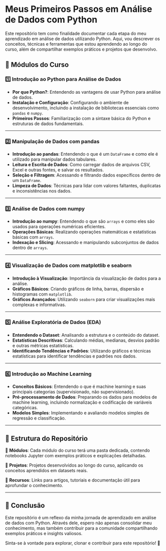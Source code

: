 # Meus Primeiros Passos em Análise de Dados com Python

Este repositório tem como finalidade documentar cada etapa do meu aprendizado em análise de dados utilizando Python. Aqui, vou descrever os conceitos, técnicas e ferramentas que estou aprendendo ao longo do curso, além de compartilhar exemplos práticos e projetos que desenvolvo.

## 📌 Módulos do Curso

### 1️⃣ Introdução ao Python para Análise de Dados
- **Por que Python?**: Entendendo as vantagens de usar Python para análise de dados.
- **Instalação e Configuração**: Configurando o ambiente de desenvolvimento, incluindo a instalação de bibliotecas essenciais como `pandas` e `numpy`.
- **Primeiros Passos**: Familiarização com a sintaxe básica do Python e estruturas de dados fundamentais.

---

### 2️⃣ Manipulação de Dados com pandas
- **Introdução ao pandas**: Entendendo o que é um `DataFrame` e como ele é utilizado para manipular dados tabulares.
- **Leitura e Escrita de Dados**: Como carregar dados de arquivos CSV, Excel e outras fontes, e salvar os resultados.
- **Seleção e Filtragem**: Acessando e filtrando dados específicos dentro de um `DataFrame`.
- **Limpeza de Dados**: Técnicas para lidar com valores faltantes, duplicatas e inconsistências nos dados.

---

### 3️⃣ Análise de Dados com numpy
- **Introdução ao numpy**: Entendendo o que são `arrays` e como eles são usados para operações numéricas eficientes.
- **Operações Básicas**: Realizando operações matemáticas e estatísticas básicas com `arrays`.
- **Indexação e Slicing**: Acessando e manipulando subconjuntos de dados dentro de `arrays`.

---

### 4️⃣ Visualização de Dados com matplotlib e seaborn
- **Introdução à Visualização**: Importância da visualização de dados para a análise.
- **Gráficos Básicos**: Criando gráficos de linha, barras, dispersão e histogramas com `matplotlib`.
- **Gráficos Avançados**: Utilizando `seaborn` para criar visualizações mais complexas e informativas.

---

### 5️⃣ Análise Exploratória de Dados (EDA)
- **Entendendo o Dataset**: Analisando a estrutura e o conteúdo do dataset.
- **Estatísticas Descritivas**: Calculando médias, medianas, desvios padrão e outras métricas estatísticas.
- **Identificando Tendências e Padrões**: Utilizando gráficos e técnicas estatísticas para identificar tendências e padrões nos dados.

---

### 6️⃣ Introdução ao Machine Learning
- **Conceitos Básicos**: Entendendo o que é machine learning e suas principais categorias (supervisionado, não supervisionado).
- **Pré-processamento de Dados**: Preparando os dados para modelos de machine learning, incluindo normalização e codificação de variáveis categóricas.
- **Modelos Simples**: Implementando e avaliando modelos simples de regressão e classificação.

---

## 📂 Estrutura do Repositório

📁 **Módulos**: Cada módulo do curso terá uma pasta dedicada, contendo notebooks Jupyter com exemplos práticos e explicações detalhadas.

📁 **Projetos**: Projetos desenvolvidos ao longo do curso, aplicando os conceitos aprendidos em datasets reais.

📁 **Recursos**: Links para artigos, tutoriais e documentação útil para aprofundar o conhecimento.

---

## 🎯 Conclusão
Este repositório é um reflexo da minha jornada de aprendizado em análise de dados com Python. Através dele, espero não apenas consolidar meu conhecimento, mas também contribuir para a comunidade compartilhando exemplos práticos e insights valiosos.

Sinta-se à vontade para explorar, clonar e contribuir para este repositório! 🚀
